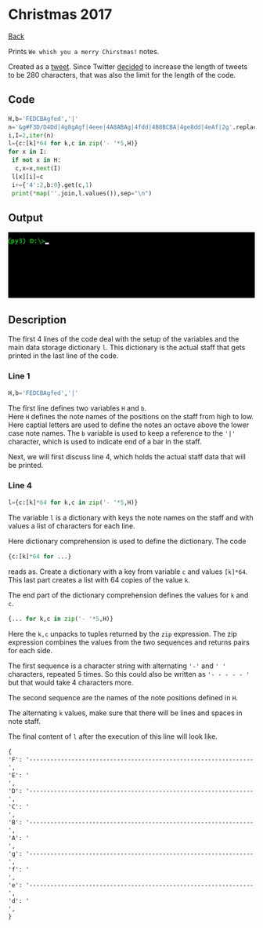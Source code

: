 # Christmas 2017

[Back](README.md)

Prints `We whish you a merry Chirstmas!` notes.

Created as a [tweet](https://twitter.com/pkitslaar/status/945222840210649088). Since Twitter [decided](https://blog.twitter.com/official/en_us/topics/product/2017/Giving-you-more-characters-to-express-yourself.html) to increase the
length of tweets to be 280 characters, that was also the limit for the length of the code.

## Code

```python
H,b='FEDCBAgfed','|'
n='&g#F3D/D4Dd|4g8gAgf|4eee|4A8ABAg|4fdd|4B8BCBA|4ge8dd|4eAf|2g'.replace(b,'|ECAf d')
i,I=2,iter(n)
l={c:[k]*64 for k,c in zip('- '*5,H)}
for x in I:
 if not x in H:
  c,x=x,next(I)
 l[x][i]=c
 i+={'4':2,b:0}.get(c,1)
 print(*map(''.join,l.values()),sep="\n")
```

## Output

![Animated GIF of christmas2017.py console output](christmas2017.gif)

## Description

The first 4 lines of the code deal with the setup of the variables and the main data storage
dictionary `l`. This dictionary is the actual staff that gets printed in the last line of the code.

### Line 1

```python
H,b='FEDCBAgfed','|'
```

The first line defines two variables `H` and `b`.  
Here `H` defines the note names of the positions on the staff from high to low. Here captial letters are used to define the notes an octave above the lower case note names. 
The `b` variable is used to keep a reference to the `'|'` character, which is used to indicate end of
a bar in the staff.

Next, we will first discuss line 4, which holds the actual staff data that will be printed.

### Line 4

```python
l={c:[k]*64 for k,c in zip('- '*5,H)}
```

The variable `l` is a dictionary with keys the note names on the staff and with values a
list of characters for each line.

Here dictionary comprehension is used to define the dictionary. The code
```python
{c:[k]*64 for ...}
``` 
reads as. Create a dictionary with a key from variable `c` and values `[k]*64`.
This last part creates a list with 64 copies of the value `k`.

The end part of the dictionary comprehension defines the values for `k` and `c`.
```python
{... for k,c in zip('- '*5,H)}
```
Here the `k,c` unpacks to tuples returned by the `zip` expression.
The zip expression combines the values from the two sequences and returns pairs for each side.

The first sequence is a character string with alternating `'-'` and `' '` characters, repeated 5 times.
So this could also be written as `'- - - - - '` but that would take 4 characters more.

The second sequence are the names of the note positions defined in `H`.

The alternating `k` values, make sure that there will be lines and spaces in note staff.

The final content of `l` after the execution of this line will look like.

```
{
'F': '----------------------------------------------------------------',
'E': '                                                                ',
'D': '----------------------------------------------------------------',
'C': '                                                                ',
'B': '----------------------------------------------------------------',
'A': '                                                                ',
'g': '----------------------------------------------------------------',
'f': '                                                                ',
'e': '----------------------------------------------------------------',
'd': '                                                                ',
}
